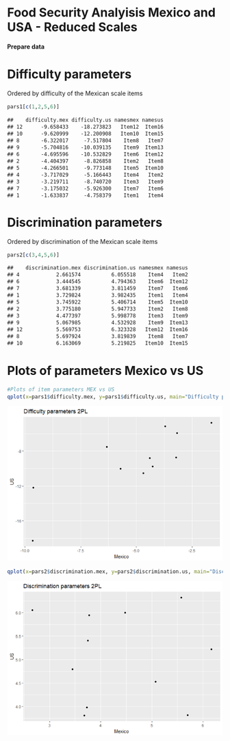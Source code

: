 Food Security Analyisis Mexico and USA - Reduced Scales
================

#### Prepare data

Difficulty parameters
=====================

Ordered by difficulty of the Mexican scale items

``` r
pars1[c(1,2,5,6)]
```

    ##    difficulty.mex difficulty.us namesmex namesus
    ## 12      -9.658433    -18.273823   Item12  Item16
    ## 10      -9.620999    -12.200908   Item10  Item15
    ## 8       -6.322017     -7.517804    Item8   Item7
    ## 9       -5.704816    -10.039135    Item9  Item13
    ## 6       -4.695596    -10.532829    Item6  Item12
    ## 2       -4.404397     -8.826858    Item2   Item8
    ## 5       -4.266501     -9.773148    Item5  Item10
    ## 4       -3.717029     -5.166443    Item4   Item2
    ## 3       -3.219711     -8.740720    Item3   Item9
    ## 7       -3.175032     -5.926300    Item7   Item6
    ## 1       -1.633837     -4.758379    Item1   Item4

Discrimination parameters
=========================

Ordered by discrimination of the Mexican scale items

``` r
pars2[c(3,4,5,6)]
```

    ##    discrimination.mex discrimination.us namesmex namesus
    ## 4            2.661574          6.055518    Item4   Item2
    ## 6            3.444545          4.794363    Item6  Item12
    ## 7            3.681339          3.811459    Item7   Item6
    ## 1            3.729824          3.982435    Item1   Item4
    ## 5            3.745922          5.406714    Item5  Item10
    ## 2            3.775180          5.947733    Item2   Item8
    ## 3            4.477397          5.998778    Item3   Item9
    ## 9            5.067985          4.532928    Item9  Item13
    ## 12           5.569753          6.323328   Item12  Item16
    ## 8            5.697924          3.819839    Item8   Item7
    ## 10           6.163069          5.219825   Item10  Item15

Plots of parameters Mexico vs US
================================

``` r
#Plots of item parameters MEX vs US
qplot(x=pars1$difficulty.mex, y=pars1$difficulty.us, main="Difficulty parameters 2PL", xlab="Mexico", ylab="US")
```

![](Reduced_scales_analyses_Mex_US_files/figure-markdown_github/unnamed-chunk-4-1.png)

``` r
qplot(x=pars2$discrimination.mex, y=pars2$discrimination.us, main="Discrimination parameters 2PL", xlab="Mexico", ylab="US")
```

![](Reduced_scales_analyses_Mex_US_files/figure-markdown_github/unnamed-chunk-4-2.png)
